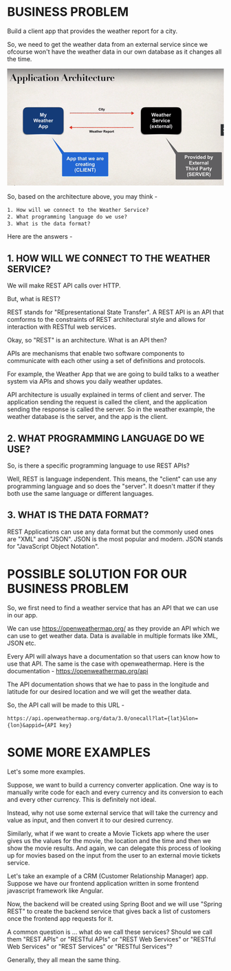 # BUSINESS PROBLEM

Build a client app that provides the weather report for a city.

So, we need to get the weather data from an external service since we ofcourse won't have the weather data in our own database as it changes all the time.

![alt text](image.png)

So, based on the architecture above, you may think - 

    1. How will we connect to the Weather Service?
    2. What programming language do we use?
    3. What is the data format?

Here are the answers - 

## 1. HOW WILL WE CONNECT TO THE WEATHER SERVICE?

We will make REST API calls over HTTP.

But, what is REST?

REST stands for "REpresentational State Transfer". A REST API is an API that comforms to the constraints of REST architectural style and allows for interaction with RESTful web services.

Okay, so "REST" is an architecture. What is an API then?

APIs are mechanisms that enable two software components to communicate with each other using a set of definitions and protocols.

For example, the Weather App that we are going to build talks to a weather system via APIs and shows you daily weather updates.

API architecture is usually explained in terms of client and server. The application sending the request is called the client, and the application sending the response is called the server. So in the weather example, the weather database is the server, and the app is the client. 

## 2. WHAT PROGRAMMING LANGUAGE DO WE USE?

So, is there a specific programming language to use REST APIs?

Well, REST is language independent. This means, the "client" can use any programming language and so does the "server". It doesn't matter if they both use the same language or different languages.

## 3. WHAT IS THE DATA FORMAT?

REST Applications can use any data format but the commonly used ones are "XML" and "JSON". JSON is the most popular and modern. JSON stands for "JavaScript Object Notation".

# POSSIBLE SOLUTION FOR OUR BUSINESS PROBLEM

So, we first need to find a weather service that has an API that we can use in our app. 

We can use https://openweathermap.org/ as they provide an API which we can use to get weather data. Data is available in multiple formats like XML, JSON etc.

Every API will always have a documentation so that users can know how to use that API. The same is the case with openweathermap. Here is the documentation - https://openweathermap.org/api

The API documentation shows that we hae to pass in the longitude and latitude for our desired location and we will get the weather data.

So, the API call will be made to this URL - 

    https://api.openweathermap.org/data/3.0/onecall?lat={lat}&lon={lon}&appid={API key}

# SOME MORE EXAMPLES

Let's some more examples.

Suppose, we want to build a currency converter application. One way is to manually write code for each and every currency and its conversion to each and every other currency. This is definitely not ideal.

Instead, why not use some external service that will take the currency and value as input, and then convert it to our desired currency.

Similarly, what if we want to create a Movie Tickets app where the user gives us the values for the movie, the location and the time and then we show the movie results. And again, we can delegate this process of looking up for movies based on the input from the user to an external movie tickets service.

Let's take an example of a CRM (Customer Relationship Manager) app. Suppose we have our frontend application written in some frontend javascript framework like Angular.

Now, the backend will be created using Spring Boot and we will use "Spring REST" to create the backend service that gives back a list of customers once the frontend app requests for it.

A common question is ... what do we call these services? Should we call them "REST APIs" or "RESTful APIs" or "REST Web Services" or "RESTful Web Services" or "REST Services" or "RESTful Services"?

Generally, they all mean the same thing.

